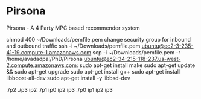 # Pirsona
Pirsona - A 4 Party MPC based recommender system

chmod 400 ~/Downloads/pemfile.pem
change security group for inbound and outbound traffic
ssh -i ~/Downloads/pemfile.pem ubuntu@ec2-3-235-41-19.compute-1.amazonaws.com
scp -i ~/Downloads/pemfile.pem -r /home/avadadpal/PhD/Pirsona  ubuntu@ec2-34-215-118-237.us-west-2.compute.amazonaws.com:
sudo apt-get install make
sudo apt-get update && sudo apt-get upgrade
sudo apt-get install g++
sudo apt-get install libboost-all-dev
sudo apt-get install -y libbsd-dev

./p2
./p3 ip2
./p1 ip0 ip2 ip3
./p0 ip1 ip2 ip3
